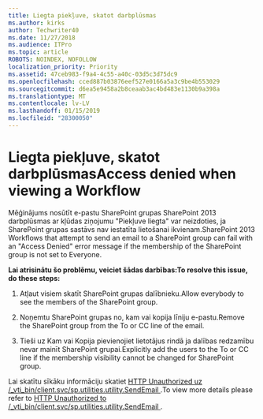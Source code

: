 ```yaml
---
title: Liegta piekļuve, skatot darbplūsmas
ms.author: kirks
author: Techwriter40
ms.date: 11/27/2018
ms.audience: ITPro
ms.topic: article
ROBOTS: NOINDEX, NOFOLLOW
localization_priority: Priority
ms.assetid: 47ceb983-f9a4-4c55-a40c-03d5c3d75dc9
ms.openlocfilehash: cced887b03876eef527e0166a5a3c9be4b553029
ms.sourcegitcommit: d6ea5e9458a2b8ceaab3ac4bd483e1130b9a398a
ms.translationtype: MT
ms.contentlocale: lv-LV
ms.lasthandoff: 01/15/2019
ms.locfileid: "28300050"
---
```

# <a name="access-denied-when-viewing-a-workflow"></a><span data-ttu-id="8b20d-102">Liegta piekļuve, skatot darbplūsmas</span><span class="sxs-lookup"><span data-stu-id="8b20d-102">Access denied when viewing a Workflow</span></span>

<span data-ttu-id="8b20d-103">Mēģinājums nosūtīt e-pastu SharePoint grupas SharePoint 2013 darbplūsmas ar kļūdas ziņojumu "Piekļuve liegta" var neizdoties, ja SharePoint grupas sastāvs nav iestatīta lietošanai ikvienam.</span><span class="sxs-lookup"><span data-stu-id="8b20d-103">SharePoint 2013 Workflows that attempt to send an email to a SharePoint group can fail with an "Access Denied" error message if the membership of the SharePoint group is not set to Everyone.</span></span>
  
 <span data-ttu-id="8b20d-104">**Lai atrisinātu šo problēmu, veiciet šādas darbības:**</span><span class="sxs-lookup"><span data-stu-id="8b20d-104">**To resolve this issue, do these steps:**</span></span>
  
 1. <span data-ttu-id="8b20d-105">Atļaut visiem skatīt SharePoint grupas dalībnieku.</span><span class="sxs-lookup"><span data-stu-id="8b20d-105">Allow everybody to see the members of the SharePoint group.</span></span> 
  
 2. <span data-ttu-id="8b20d-106">Noņemtu SharePoint grupas no, kam vai kopija līniju e-pastu.</span><span class="sxs-lookup"><span data-stu-id="8b20d-106">Remove the SharePoint group from the To or CC line of the email.</span></span> 
  
 3. <span data-ttu-id="8b20d-107">Tieši uz Kam vai Kopija pievienojiet lietotājus rindā ja dalības redzamību nevar mainīt SharePoint grupai.</span><span class="sxs-lookup"><span data-stu-id="8b20d-107">Explicitly add the users to the To or CC line if the membership visibility cannot be changed for SharePoint group.</span></span> 
  
<span data-ttu-id="8b20d-108">Lai skatītu sīkāku informāciju skatiet [HTTP Unauthorized uz /_vti_bin/client.svc/sp.utilities.utility.SendEmail ](https://go.microsoft.com/fwlink/?linkid=2044694&amp;clcid=0x409).</span><span class="sxs-lookup"><span data-stu-id="8b20d-108">To view more details please refer to [HTTP Unauthorized to /_vti_bin/client.svc/sp.utilities.utility.SendEmail ](https://go.microsoft.com/fwlink/?linkid=2044694&amp;clcid=0x409).</span></span>
  

